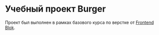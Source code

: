 # Учебный проект Burger
Проект был выполнен в рамках базового курса по верстке от  [Frontend Blok](https://frontendblok.com/).